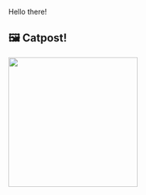 Hello there!



## 🖼️ Catpost!

<sub>
    <img src="https://cdn2.thecatapi.com/images/fu.jpg" height="256">
</sub>

